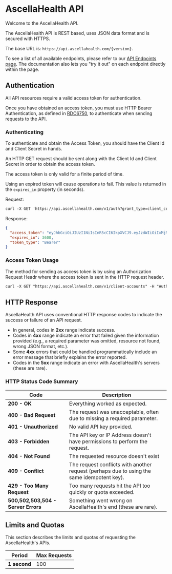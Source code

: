 # AscellaHealth API

Welcome to the AscellaHealth API.

The AscellaHealth API is REST based, uses JSON data format and is secured with HTTPS.

The base URL is: `https://api.ascellahealth.com/{version}`.

To see a list of all available endpoints, please refer to our <a href="https://api.ascellahealth.com/swagger/index.html" target="_blank">API Endpoints page</a>. The documentation also lets you "try it out" on each endpoint directly within the page.

## Authentication

All API resources require a valid access token for authentication.

Once you have obtained an access token, you must use HTTP Bearer Authentication, as defined in <a href="https://www.rfc-editor.org/rfc/rfc6750.html" target="_blank">RDC6750</a>, to authenticate when sending requests to the API.

### Authenticating
To authenticate and obtain the Access Token, you should have the Client Id and Client Secret in hands.

An HTTP GET request should be sent along with the Client Id and Client Secret in order to obtain the access token.

The access token is only valid for a finite period of time.

Using an expired token will cause operations to fail. This value is returned in the `expires_in` property (in seconds).

Request:

```markdown
curl -X GET 'https://api.ascellahealth.com/v1/auth?grant_type=client_credentials&client_id={CLIENT_ID}&client_secret={CLIENT_SECRET}'
```

Response:

```json
{
  "access_token": "eyJhbGciOiJIUzI1NiIsInR5cCI6IkpXVCJ9.eyJzdWIiOiIxMjM0NTY3ODkwIiwibmFtZSI6IkpvaG4gRG9lIiwiaWF0IjoxNTE2MjM5MDIyfQ.SflKxwRJSMeKKF2QT4fwpMeJf36POk6yJV_adQssw5c",
  "expires_in": 3600,
  "token_type": "Bearer"
}
```

### Access Token Usage
The method for sending as access token is by using an Authorization Request Headr where the access token is sent in the HTTP request header.

```markdown
curl -X GET "https://api.ascellahealth.com/v1/client-accounts" -H "Authorization: Bearer eyJhbGciOiJIUzI1NiIsInR5cCI6IkpXVCJ9.eyJzdWIiOiIxMjM0NTY3ODkwIiwibmFtZSI6IkpvaG4gRG9lIiwiaWF0IjoxNTE2MjM5MDIyfQ.SflKxwRJSMeKKF2QT4fwpMeJf36POk6yJV_adQssw5c"
```

## HTTP Response
AscellaHealth API uses conventional HTTP response codes to indicate the success or failure of an API request.

- In general, codes in **2xx** range indicate success.
- Codes in **4xx** range indicate an error that failed given the information provided (e.g., a required parameter was omitted, resource not found, wrong JSON format, etc.).
- Some **4xx** errors that could be handled programmatically include an error message that briefly explains the error reported.
- Codes in the **5xx** range indicate an error with AscellaHealth's servers (these are rare).

###  HTTP Status Code Summary
| Code | Description |
| --- | --- |
| **200 - OK** | Everything worked as expected. |
| **400 - Bad Request** | The request was unacceptable, often due to missing a required parameter. |
| **401 - Unauthorized** | No valid API key provided. |
| **403 - Forbidden** | The API key or IP Address doesn't have permissions to perform the request. |
| **404 - Not Found** | The requested resource doesn't exist |
| **409 - Conflict** | The request conflicts with another request (perhaps due to using the same idempotent key). |
| **429 - Too Many Request** | Too many requests hit the API too quickly or quota exceeded. |
| **500,502,503,504 - Server Errors** | Something went wrong on AscellaHealth's end (these are rare). |

## Limits and Quotas
This section describes the limits and quotas of requesting the AscellaHealth's APIs.

| Period | Max Requests |
| --- | --- |
| **1 second** | 100 |
